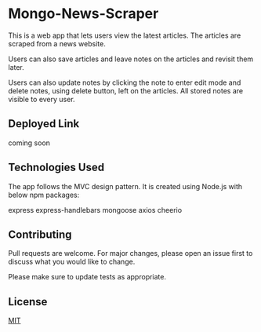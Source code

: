 # Mongo-News-Scraper



 This is a web app that lets users view the latest articles. The articles are scraped from a news website.

Users can also save articles and leave notes on the articles and revisit them later.

Users can also update notes by clicking the note to enter edit mode and delete notes, using delete button, left on the articles. All stored notes are visible to every user.




## Deployed Link

coming soon



## Technologies Used

The app follows the MVC design pattern. It is created using Node.js with below npm packages:

express
express-handlebars
mongoose
axios
cheerio


## Contributing
Pull requests are welcome. For major changes, please open an issue first to discuss what you would like to change.

Please make sure to update tests as appropriate.

## License
[MIT](https://choosealicense.com/licenses/mit/)